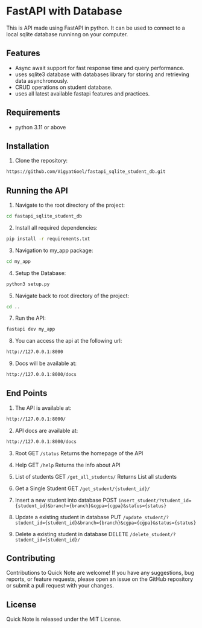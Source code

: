 # FastAPI with Database

This is API made using FastAPI in python. It can be used to connect to a local sqlite database runninng on your computer.

## Features

- Async await support for fast response time and query performance.
- uses sqlite3 database with databases library for storing and retrieving data asynchronously.
- CRUD operations on student database.
- uses all latest available fastapi features and practices. 

## Requirements

- python 3.11 or above

## Installation

1. Clone the repository:

  ```bash
  https://github.com/VigyatGoel/fastapi_sqlite_student_db.git
  ```
## Running the API

1. Navigate to the root directory of the project:
  ```bash
  cd fastapi_sqlite_student_db
   ```
2. Install all required dependencies:
  ```bash
  pip install -r requirements.txt
  ```
3. Navigation to my_app package:
  ```bash
  cd my_app
  ```
4. Setup the Database:
  ```bash
  python3 setup.py
  ```
5. Navigate back to root directory of the project:
  ```bash
  cd ..
  ```
7. Run the API:
  ```bash
  fastapi dev my_app
  ```
8. You can access the api at the following url:
  ```bash
  http://127.0.0.1:8000
  ```
9. Docs will be available at:
  ```bash
  http://127.0.0.1:8000/docs
  ```
## End Points

1. The API is available at:
  ```bash
  http://127.0.0.1:8000/
  ```
2. API docs are available at:
  ```bash
  http://127.0.0.1:8000/docs
  ```
3. Root
  GET `/status`
  Returns the homepage of the API

4. Help
  GET `/help`
  Returns the info about API

5. List of students
  GET `/get_all_students/`
  Returns List all students

6. Get a Single Student
  GET `/get_student/{student_id}/`

7. Insert a new student into database
  POST `insert_student/?student_id={student_id}&branch={branch}&cgpa={cgpa}&status={status}`

8. Update a existing student in database
  PUT `/update_student/?student_id={student_id}&branch={branch}&cgpa={cgpa}&status={status}`

10. Delete a existing student in database
  DELETE `/delete_student/?student_id={student_id}/`


## Contributing

Contributions to Quick Note are welcome!
If you have any suggestions, bug reports, or feature requests, please open an issue on the GitHub repository or submit a pull request with your changes.

## License

Quick Note is released under the MIT License.
